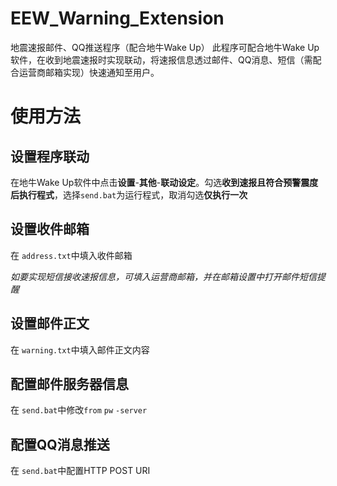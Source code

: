 # EEW_Warning_Extension
地震速报邮件、QQ推送程序（配合地牛Wake Up）
此程序可配合地牛Wake Up软件，在收到地震速报时实现联动，将速报信息透过邮件、QQ消息、短信（需配合运营商邮箱实现）快速通知至用户。
# 使用方法
## 设置程序联动
在地牛Wake Up软件中点击**设置**-**其他**-**联动设定**。勾选**收到速报且符合预警震度后执行程式**，选择`send.bat`为运行程式，取消勾选**仅执行一次**
## 设置收件邮箱
在 `address.txt`中填入收件邮箱

*如要实现短信接收速报信息，可填入运营商邮箱，并在邮箱设置中打开邮件短信提醒*
## 设置邮件正文
在 `warning.txt`中填入邮件正文内容
## 配置邮件服务器信息
在 `send.bat`中修改`from` `pw` `-server`
## 配置QQ消息推送
在 `send.bat`中配置HTTP POST URI
